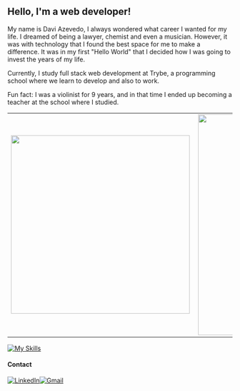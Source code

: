 ## Hello, I'm a web developer!

My name is Davi Azevedo, I always wondered what career I wanted for my life. I dreamed of being a lawyer, chemist and even a musician. However, it was with technology that I found the best space for me to make a difference. It was in my first "Hello World" that I decided how I was going to invest the years of my life.

Currently, I study full stack web development at Trybe, a programming school where we learn to develop and also to work.

Fun fact: I was a violinist for 9 years, and in that time I ended up becoming a teacher at the school where I studied.

<center>
<table>
    <tr>
        <td><img width="400px" align="left" src="https://github-readme-stats.vercel.app/api/top-langs/?username=daviazev&hide=html&layout=compact&theme=buefy" /></td>
        <td><img width="495px" align="left" src="https://github-readme-stats.vercel.app/api?username=daviazev&theme=buefy"/></td>
    </tr>
</table>
</center>

[![My Skills](https://skillicons.dev/icons?i=html,css,javascript,react,redux,git,github,jest,mysql,nodejs,docker,linux)](https://skillicons.dev)

<table>
    <h4>Contact</h4>
    <a href="https://www.linkedin.com/in/davi-azevedo-a62267206/" target="_blank"><img alt="LinkedIn" src="https://img.shields.io/badge/linkedin-%230077B5.svg?&style=for-the-badge&logo=linkedin&logoColor=white" /></a>
    <a href="mailto:azvd.davi@gmail.com" target="_blank"><img alt="Gmail" src="https://img.shields.io/badge/Gmail-%2312100E?style=for-the-badge&logo=Gmail&logoColor=red" /></a>
</table>
